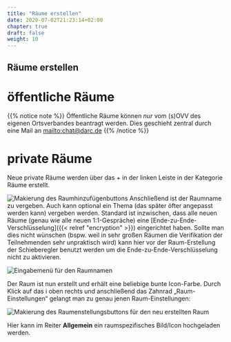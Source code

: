 ```yaml
---
title: "Räume erstellen"
date: 2020-07-02T21:23:14+02:00
chapter: true
draft: false
weight: 10
---
```

## Räume erstellen

# öffentliche Räume

{{% notice note %}}
Öffentliche Räume können *nur* vom (s)OVV des eigenen Ortsverbandes beantragt werden.
Dies geschieht zentral durch eine Mail an [mailto:chat@darc.de](chat@darc.de)
{{% /notice %}}

# private Räume
Neue private Räume werden über das + in der linken Leiste in der Kategorie Räume erstellt.

![Makierung des Raumhinzufügenbuttons](/images/01_Rooms_de.png)
Anschließend ist der Raumname zu vergeben. Auch kann optional ein Thema (das später öfter angepasst werden kann) vergeben werden. Standard ist inzwischen, dass alle neuen Räume (genau wie alle neuen 1:1-Gespräche) eine [Ende-zu-Ende-Verschlüsselung]({{< relref "encryption" >}}) eingerichtet haben. Sollte man dies nicht wünschen (bspw. weil in sehr großen Räumen die Verifikation der Teilnehmenden sehr unpraktisch wird) kann hier vor der Raum-Erstellung der Schieberegler benutzt werden um die Ende-zu-Ende-Verschlüsselung nicht zu aktivieren.

![Eingabemenü für den Raumnamen](/images/02_Rooms_de.png)

Der Raum ist nun erstellt und erhält eine beliebige bunte Icon-Farbe. Durch Klick auf das i oben rechts und anschließend das Zahnrad „Raum-Einstellungen“ gelangt man zu genau jenen Raum-Einstellungen:

![Makierung des Raumenstellungsbuttons für den neu erstellten Raum](/images/03_Rooms_de.png)

Hier kann im Reiter **Allgemein** ein raumspezifisches Bild/Icon hochgeladen werden.